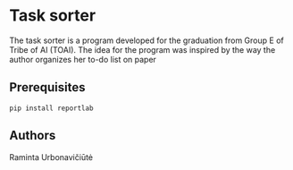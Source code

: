 # Task sorter
The task sorter is a program developed for the graduation from Group E of Tribe of AI (TOAI). The idea for the program was inspired by the way the author organizes her to-do list on paper

## Prerequisites
```
pip install reportlab
```

## Authors
Raminta Urbonavičiūtė
